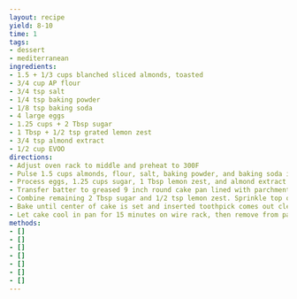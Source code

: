 ```yaml
---
layout: recipe
yield: 8-10
time: 1
tags:
- dessert
- mediterranean
ingredients:
- 1.5 + 1/3 cups blanched sliced almonds, toasted
- 3/4 cup AP flour
- 3/4 tsp salt
- 1/4 tsp baking powder
- 1/8 tsp baking soda
- 4 large eggs
- 1.25 cups + 2 Tbsp sugar
- 1 Tbsp + 1/2 tsp grated lemon zest
- 3/4 tsp almond extract
- 1/2 cup EVOO
directions:
- Adjust oven rack to middle and preheat to 300F
- Pulse 1.5 cups almonds, flour, salt, baking powder, and baking soda in food processor until finely ground
- Process eggs, 1.25 cups sugar, 1 Tbsp lemon zest, and almond extract until pale yellow and frothy (~30 seconds). Slowly add in oil until incorporated (~10 seconds). Add almond mixture and pulse to combine
- Transfer batter to greased 9 inch round cake pan lined with parchment paper
- Combine remaining 2 Tbsp sugar and 1/2 tsp lemon zest. Sprinkle top of cake with remaining 1/3 cup almonds, followed by sugar-zest mixture
- Bake until center of cake is set and inserted toothpick comes out clean, about 55-65 minutes. Rotate pan after 40 minutes
- Let cake cool in pan for 15 minutes on wire rack, then remove from pan and let cool completely on rack
methods:
- []
- []
- []
- []
- []
- []
- []
---
```

